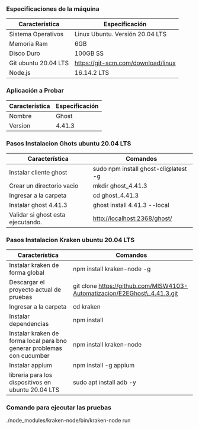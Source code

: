 ### Especificaciones de la máquina

| Característica      | Especificación                      |
| -------------------- | ----------------------------------- |
| Sistema Operativos   | Linux Ubuntu. Versión 20.04 LTS     |
| Memoria Ram          | 6GB                                 |
| Disco Duro           | 100GB SS                            |
| Git ubuntu 20.04 LTS |  https://git-scm.com/download/linux |
| Node.js              | 16.14.2 LTS                         |

### Aplicación a Probar
| Característica     | Especificación                      |
| -------------------- | ----------------------------------- |
| Nombre              | Ghost |
| Version             | 4.41.3 |

### Pasos Instalacion Ghots ubuntu 20.04 LTS
| Característica      | Comandos                      |
| -------------------- | ----------------------------------- |
| Instalar cliente ghost                   | sudo npm install ghost-cli@latest -g |
| Crear un directorio vacio                | mkdir ghost\_4.41.3 |
| Ingresar a la carpeta                    | cd ghost\_4.41.3 |
| Instalar ghost 4.41.3                    | ghost install 4.41.3 --local |
| Validar si ghost esta ejecutando.        | [http://localhost:2368/ghost/](http://localhost:2368/ghost/) |

### Pasos Instalacion Kraken ubuntu 20.04 LTS
| Característica      | Comandos                      |
| -------------------- | ----------------------------------- |
| Instalar kraken de forma global                    | npm install kraken-node -g |
| Descargar el proyecto actual de pruebas            | git clone https://github.com/MISW4103-Automatizacion/E2EGhost\_4.41.3.git |
| Ingresar a la carpeta                              | cd kraken |
| Instalar dependencias                              | npm install |
| Instalar kraken de forma local para bno generar problemas con cucumber                    | npm install kraken-node |
| Instalar appium                                    | npm install -g appium |
| libreria para los dispositivos en ubuntu 20.04 LTS | sudo apt install adb -y |

### Comando para ejecutar las pruebas
./node_modules/kraken-node/bin/kraken-node run
